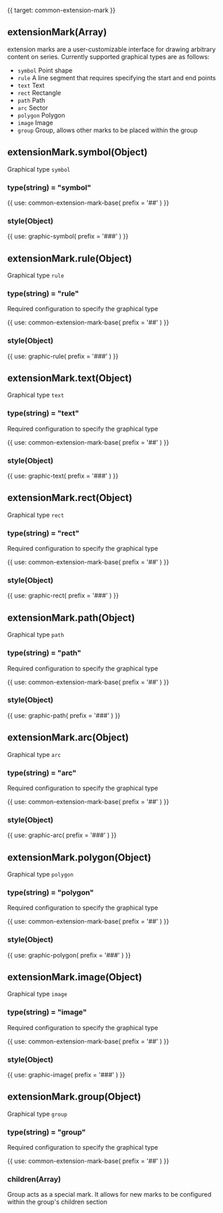 {{ target: common-extension-mark }}

<!-- IExtensionMarkSpec -->

## extensionMark(Array)

extension marks are a user-customizable interface for drawing arbitrary content on series. Currently supported graphical types are as follows:

- `symbol` Point shape
- `rule` A line segment that requires specifying the start and end points
- `text` Text
- `rect` Rectangle
- `path` Path
- `arc` Sector
- `polygon` Polygon
- `image` Image
- `group` Group, allows other marks to be placed within the group

## extensionMark.symbol(Object)

Graphical type `symbol`

### type(string) = "symbol"

{{ use: common-extension-mark-base(
  prefix = '##'
) }}

### style(Object)

{{ use: graphic-symbol(
  prefix = '###'
) }}

## extensionMark.rule(Object)

Graphical type `rule`

### type(string) = "rule"

Required configuration to specify the graphical type

{{ use: common-extension-mark-base(
  prefix = '##'
) }}

### style(Object)

{{ use: graphic-rule(
  prefix = '###'
) }}

## extensionMark.text(Object)

Graphical type `text`

### type(string) = "text"

Required configuration to specify the graphical type

{{ use: common-extension-mark-base(
  prefix = '##'
) }}

### style(Object)

{{ use: graphic-text(
  prefix = '###'
) }}

## extensionMark.rect(Object)

Graphical type `rect`

### type(string) = "rect"

Required configuration to specify the graphical type

{{ use: common-extension-mark-base(
  prefix = '##'
) }}

### style(Object)

{{ use: graphic-rect(
  prefix = '###'
) }}

## extensionMark.path(Object)

Graphical type `path`

### type(string) = "path"

Required configuration to specify the graphical type

{{ use: common-extension-mark-base(
  prefix = '##'
) }}

### style(Object)

{{ use: graphic-path(
  prefix = '###'
) }}

## extensionMark.arc(Object)

Graphical type `arc`

### type(string) = "arc"

Required configuration to specify the graphical type

{{ use: common-extension-mark-base(
  prefix = '##'
) }}

### style(Object)

{{ use: graphic-arc(
  prefix = '###'
) }}

## extensionMark.polygon(Object)

Graphical type `polygon`

### type(string) = "polygon"

Required configuration to specify the graphical type

{{ use: common-extension-mark-base(
  prefix = '##'
) }}

### style(Object)

{{ use: graphic-polygon(
  prefix = '###'
) }}

## extensionMark.image(Object)

Graphical type `image`

### type(string) = "image"

Required configuration to specify the graphical type

{{ use: common-extension-mark-base(
  prefix = '##'
) }}

### style(Object)

{{ use: graphic-image(
  prefix = '###'
) }}

## extensionMark.group(Object)

Graphical type `group`

### type(string) = "group"

Required configuration to specify the graphical type

{{ use: common-extension-mark-base(
  prefix = '##'
) }}

### children(Array)

Group acts as a special mark. It allows for new marks to be configured within the group's children section

